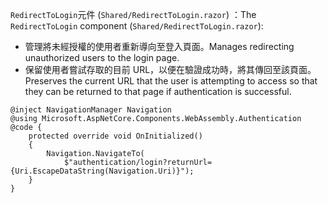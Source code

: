 <span data-ttu-id="da6c0-101">`RedirectToLogin`元件 (`Shared/RedirectToLogin.razor`) ：</span><span class="sxs-lookup"><span data-stu-id="da6c0-101">The `RedirectToLogin` component (`Shared/RedirectToLogin.razor`):</span></span>

* <span data-ttu-id="da6c0-102">管理將未經授權的使用者重新導向至登入頁面。</span><span class="sxs-lookup"><span data-stu-id="da6c0-102">Manages redirecting unauthorized users to the login page.</span></span>
* <span data-ttu-id="da6c0-103">保留使用者嘗試存取的目前 URL，以便在驗證成功時，將其傳回至該頁面。</span><span class="sxs-lookup"><span data-stu-id="da6c0-103">Preserves the current URL that the user is attempting to access so that they can be returned to that page if authentication is successful.</span></span>

```razor
@inject NavigationManager Navigation
@using Microsoft.AspNetCore.Components.WebAssembly.Authentication
@code {
    protected override void OnInitialized()
    {
        Navigation.NavigateTo(
            $"authentication/login?returnUrl={Uri.EscapeDataString(Navigation.Uri)}");
    }
}
```
